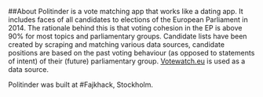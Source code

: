 ##About
Politinder is a vote matching app that works like a dating app. It includes faces of all candidates to elections of the European Parliament in 2014. The rationale behind this is that voting cohesion in the EP is above 90% for most topics and parliamentary groups. Candidate lists have been created by scraping and matching various data sources, candidate positions are based on the past voting behaviour (as opposed to statements of intent) of their (future) parliamentary group. <a href="http://www.votewatch.eu/votewatch.eu">Votewatch.eu</a> is used as a data source. 

Politinder was built at #Fajkhack, Stockholm. 
